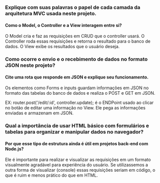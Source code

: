 ### Explique com suas palavras o papel de cada camada da arquitetura MVC usada neste projeto.
#### Como o Model, o Controller e a View interagem entre si?

O Model cria e faz as requisições em CRUD que o controller usará.
O Controller roda essas requisições e retorna o resultado para o banco de dados.
O View exibe os resultados que o usuário deseja.

### Como ocorre o envio e o recebimento de dados no formato JSON neste projeto?
#### Cite uma rota que responde em JSON e explique seu funcionamento.

Os elementos como Forms e inputs guardam informações em JSON no formato das tabelas do banco de dados e realiza o POST e GET em JSON.

EX: router.post('/edit/:id', controller.update); é o ENDPoint usado ao clicar no botão de editar uma informação no View. Ele pega as informações enviadas e armazenam em JSON.

### Qual a importância de usar HTML básico com formulários e tabelas para organizar e manipular dados no navegador?
#### Por que esse tipo de estrutura ainda é útil em projetos back-end com Node.js?

Ele é importante para realizar e visualizar as requisições em um formato visualmente agradável para experiência do usuário. Se utilizassemos a outra forma de visualizar (console) essas requisições seriam em código, o que é ruim e menos prático do que em HTML.
